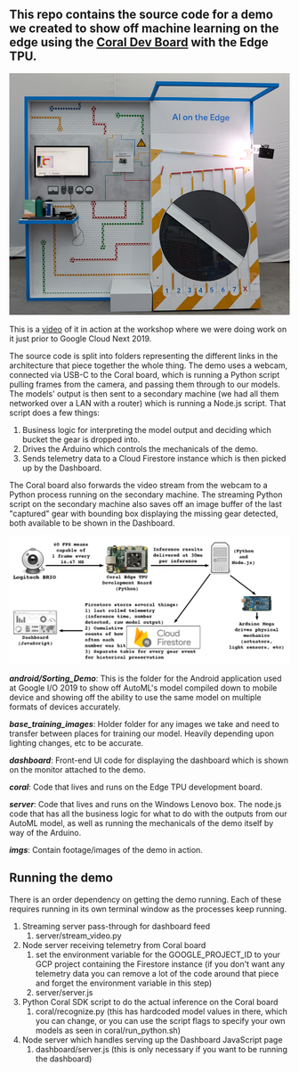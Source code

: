 ## This repo contains the source code for a demo we created to show off machine learning on the edge using the [Coral Dev Board](http://coral.withgoogle.com/products/dev-board) with the Edge TPU.

![Demo in all its glory](imgs/Sorting_Demo_GoogleIO.png)

This is a [video](https://www.youtube.com/watch?v=ryPz6atrU3M) of it in action at the workshop where we were doing work on it just prior to Google Cloud Next 2019.

The source code is split into folders representing the different links in the architecture that piece together the whole thing. The demo uses a webcam, connected via USB-C to the Coral board, which is running a Python script pulling frames from the camera, and passing them through to our models. The models' output is then sent to a secondary machine (we had all them networked over a LAN with a router) which is running a Node.js script. That script does a few things:

1) Business logic for interpreting the model output and deciding which bucket the gear is dropped into.
2) Drives the Arduino which controls the mechanicals of the demo.
3) Sends telemetry data to a Cloud Firestore instance which is then picked up by the Dashboard.

The Coral board also forwards the video stream from the webcam to a Python process running on the secondary machine. The streaming Python script on the secondary machine also saves off an image buffer of the last "captured" gear with bounding box displaying the missing gear detected, both available to be shown in the Dashboard.

![Architecture diagram](imgs/SortingDemoArchitecture.png)

**_android/Sorting_Demo_**: This is the folder for the Android application used at Google I/O 2019 to show off AutoML's model compiled down to mobile device and showing off the ability to use the same model on multiple formats of devices accurately.

**_base_training_images_**: Holder folder for any images we take and need to transfer between places for training our model. Heavily depending upon lighting changes, etc to be accurate.

**_dashboard_**: Front-end UI code for displaying the dashboard which is shown on the monitor attached to the demo.

**_coral_**: Code that lives and runs on the Edge TPU development board.

**_server_**: Code that lives and runs on the Windows Lenovo box. The node.js code that has all the business logic for what to do with the outputs from our AutoML model, as well as running the mechanicals of the demo itself by way of the Arduino.

**_imgs_**: Contain footage/images of the demo in action.

## Running the demo

There is an order dependency on getting the demo running. Each of these requires running in its own terminal window as the processes keep running.

<ol>
  <li>Streaming server pass-through for dashboard feed
  <ol>
    <li>server/stream_video.py</li>
  </ol>
  </li>
  <li>Node server receiving telemetry from Coral board
    <ol>
      <li>set the environment variable for the GOOGLE_PROJECT_ID to your GCP project containing the Firestore instance (if you don't want any telemetry data you can remove a lot of the code around that piece and forget the environment variable in this step)</li>
      <li>server/server.js</li>
    </ol>
  </li>
  <li>Python Coral SDK script to do the actual inference on the Coral board
    <ol>
      <li>coral/recognize.py (this has hardcoded model values in there, which you can change, or you can use the script flags to specify your own models as seen in coral/run_python.sh)</li>
    </ol>
  </li>
  <li>Node server which handles serving up the Dashboard JavaScript page
    <ol>
      <li>dashboard/server.js (this is only necessary if you want to be running the dashboard)</li>
    </ol>
  </li>
  </ol>
